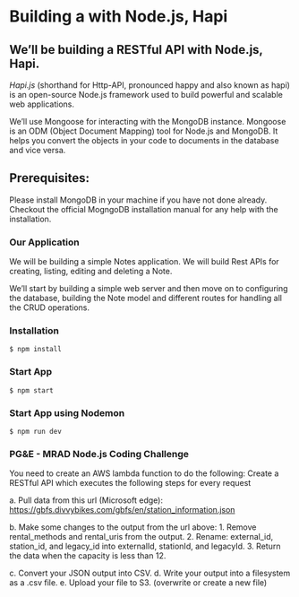 # Building a  with Node.js, Hapi #
## We’ll be building a RESTful API with Node.js, Hapi. ##

*Hapi.js* (shorthand for Http-API, pronounced happy and also known as hapi) is an open-source Node.js framework used to build powerful and scalable web applications.

We’ll use Mongoose for interacting with the MongoDB instance.
Mongoose is an ODM (Object Document Mapping) tool for Node.js and MongoDB. It helps you convert the objects in your code to documents in the database and vice versa. 

## Prerequisites:  
Please install MongoDB in your machine if you have not done already. Checkout the official MogngoDB installation manual for any help with the installation.

### Our Application ###
We will be building a simple Notes application. We will build Rest APIs for creating, listing, editing and deleting a Note.  

We’ll start by building a simple web server and then move on to configuring the database, building the Note model and different routes for handling all the CRUD operations.  

### Installation ###
```
$ npm install
```
### Start App ###
```
$ npm start
```
### Start App using Nodemon ###
```
$ npm run dev
```
### PG&E - MRAD Node.js Coding Challenge ###

You need to create an AWS lambda function to do the following:
Create a RESTful API which executes the following steps for every request

a. Pull data from this url (Microsoft edge): https://gbfs.divvybikes.com/gbfs/en/station_information.json

b. Make some changes to the output from the url above:
    1. Remove rental_methods and rental_uris from the output.
    2. Rename: external_id, station_id, and legacy_id into externalId, stationId, and legacyId.
    3. Return the data when the capacity is less than 12.

c. Convert your JSON output into CSV.
d. Write your output into a filesystem as a .csv file.
e. Upload your file to S3. (overwrite or create a new file)
